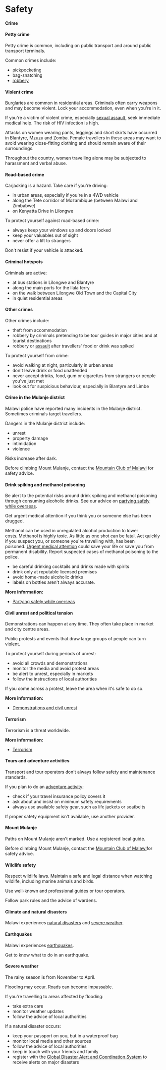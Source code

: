 # Safety

#### Crime

#### Petty crime

Petty crime is common, including on public transport and around public transport terminals.

Common crimes include:

* pickpocketing
* bag-snatching
* [robbery](/before-you-go/safety/theft-robbery "Theft and robbery")

#### Violent crime

Burglaries are common in residential areas. Criminals often carry weapons and may become violent. Lock your accommodation, even when you're in it.

If you're a victim of violent crime, especially [sexual assault](/before-you-go/safety/sexual-assault "Reducing the risk of sexual assault and harassment"), seek immediate medical help. The risk of HIV infection is high.

Attacks on women wearing pants, leggings and short skirts have occurred in Blantyre, Mzuzu and Zomba. Female travellers in these areas may want to avoid wearing close-fitting clothing and should remain aware of their surroundings.   
  
Throughout the country, women travelling alone may be subjected to harassment and verbal abuse.

#### Road-based crime

Carjacking is a hazard. Take care if you're driving:

* in urban areas, especially if you're in a 4WD vehicle
* along the Tete corridor of Mozambique (between Malawi and Zimbabwe)
* on Kenyatta Drive in Lilongwe

To protect yourself against road-based crime:

* always keep your windows up and doors locked
* keep your valuables out of sight
* never offer a lift to strangers

Don't resist if your vehicle is attacked.

#### Criminal hotspots

Criminals are active:

* at bus stations in Lilongwe and Blantyre
* along the main ports for the Ilala ferry
* on the walk between Lilongwe Old Town and the Capital City
* in quiet residential areas

#### Other crimes

Other crimes include:

* theft from accommodation
* robbery by criminals pretending to be tour guides in major cities and at tourist destinations
* robbery or [assault](/before-you-go/safety/assault "Reducing the risk of assault") after travellers' food or drink was spiked

To protect yourself from crime:

* avoid walking at night, particularly in urban areas
* don't leave drink or food unattended
* never accept drinks, food, gum or cigarettes from strangers or people you've just met
* look out for suspicious behaviour, especially in Blantyre and Limbe

#### Crime in the Mulanje district

Malawi police have reported many incidents in the Mulanje district. Sometimes criminals target travellers.

Dangers in the Mulanje district include:

* unrest
* property damage
* intimidation
* violence

Risks increase after dark.

Before climbing Mount Mulanje, contact the [Mountain Club of Malawi](https://mcm438.wordpress.com/) for safety advice.

#### Drink spiking and methanol poisoning

Be alert to the potential risks around drink spiking and methanol poisoning through consuming alcoholic drinks. See our advice on [partying safely while overseas](https://www.smartraveller.gov.au/before-you-go/safety/partying#methanol).

Get urgent medical attention if you think you or someone else has been drugged.

Methanol can be used in unregulated alcohol production to lower costs. Methanol is highly toxic. As little as one shot can be fatal. Act quickly if you suspect you, or someone you're travelling with, has been poisoned. [Urgent medical attention](https://www.smartraveller.gov.au/while-youre-away/when-things-go-wrong/medical-assistance) could save your life or save you from permanent disability. Report suspected cases of methanol poisoning to the police.

* be careful drinking cocktails and drinks made with spirits
* drink only at reputable licensed premises
* avoid home-made alcoholic drinks
* labels on bottles aren't always accurate.

**More information:**

* [Partying safely while overseas](https://www.smartraveller.gov.au/before-you-go/safety/partying)

#### Civil unrest and political tension

Demonstrations can happen at any time. They often take place in market and city centre areas.

Public protests and events that draw large groups of people can turn violent.

To protect yourself during periods of unrest:

* avoid all crowds and demonstrations
* monitor the media and avoid protest areas
* be alert to unrest, especially in markets
* follow the instructions of local authorities

If you come across a protest, leave the area when it's safe to do so.

**More information:**

* [Demonstrations and civil unrest](/before-you-go/safety/protests-civil-unrest "Protests and civil unrest")

#### Terrorism

Terrorism is a threat worldwide.

**More information:**

* [Terrorism](/before-you-go/safety/terrorism "Terrorism")

#### Tours and adventure activities

Transport and tour operators don't always follow safety and maintenance standards.

If you plan to do an [adventure activity](/before-you-go/activities/adventure "Going overseas for sports and adventure"):

* check if your travel insurance policy covers it
* ask about and insist on minimum safety requirements
* always use available safety gear, such as life jackets or seatbelts

If proper safety equipment isn't available, use another provider.

#### Mount Mulanje

Paths on Mount Mulanje aren't marked. Use a registered local guide.

Before climbing Mount Mulanje, contact the [Mountain Club of Malawi](https://mcm438.wordpress.com/)for safety advice.

#### Wildlife safety

Respect wildlife laws. Maintain a safe and legal distance when watching wildlife, including marine animals and birds.

Use well-known and professional guides or tour operators.

Follow park rules and the advice of wardens.

#### Climate and natural disasters

Malawi experiences [natural disasters](/before-you-go/safety/natural-disasters "Staying safe when there's a natural disaster") and [severe weather](/while-youre-away/crisis-or-emergency/severe-weather-incident "There's a severe weather incident").

#### Earthquakes

Malawi experiences [earthquakes](/before-you-go/safety/earthquakes-tsunamis "Earthquakes and tsunamis").

Get to know what to do in an earthquake.

#### Severe weather

The rainy season is from November to April.

Flooding may occur. Roads can become impassable.

If you're travelling to areas affected by flooding:

* take extra care
* monitor weather updates
* follow the advice of local authorities

If a natural disaster occurs:

* keep your passport on you, but in a waterproof bag
* monitor local media and other sources
* follow the advice of local authorities
* keep in touch with your friends and family
* register with the [Global Disaster Alert and Coordination System](http://www.gdacs.org/) to receive alerts on major disasters